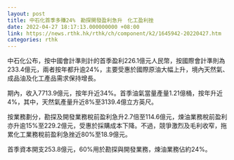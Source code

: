 ```yaml
---
layout: post
title: 中石化首季多賺24%　勘探開發盈利急升　化工盈利挫
date: 2022-04-27 18:17:13.000000000 +08:00
link: https://news.rthk.hk/rthk/ch/component/k2/1645942-20220427.htm
categories: rthk
---
```


中石化公布，按中國會計準則計的首季盈利226.1億元人民幣，按國際會計準則為233.4億元，兩者按年都升逾24%，主要受惠於國際原油大幅上升，境內天然氣、成品油及化工產品需求保持增長。

期內，收入7713.9億元，按年升近34%。首季油氣當量產量1.21億桶，按年升近4%，其中，天然氣產量升近8%至3139.4億立方英尺。

按業務劃分，勘探及開發業務稅前盈利急升2.7倍至114.6億元，煉油業務稅前盈利亦升逾15%至229.2億元，受惠於採購成本下降。不過，競爭激烈及毛利收窄，拖累化工業務稅前盈利急挫近80%至18.9億元。

首季資本開支253.8億元，60%用於勘探與開發業務，煉油業務佔約24%。
